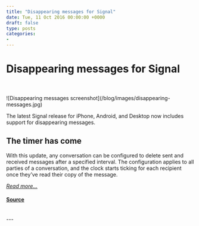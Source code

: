 ```yaml
---
title: "Disappearing messages for Signal"
date: Tue, 11 Oct 2016 00:00:00 +0000
draft: false
type: posts
categories: 
- 
---
```

# Disappearing messages for Signal

<br/>

<br/>
![Disappearing messages screenshot](/blog/images/disappearing-messages.jpg)

The latest Signal release for iPhone, Android, and Desktop now includes support for disappearing messages.

The timer has come
------------------

With this update, any conversation can be configured to delete sent and received messages after a specified interval. The configuration applies to all parties of a conversation, and the clock starts ticking for each recipient once they’ve read their copy of the message.

[_Read more..._](https://signal.org/blog/disappearing-messages/)

#### [Source](https://signal.org/blog/disappearing-messages/)

<br/>
---
